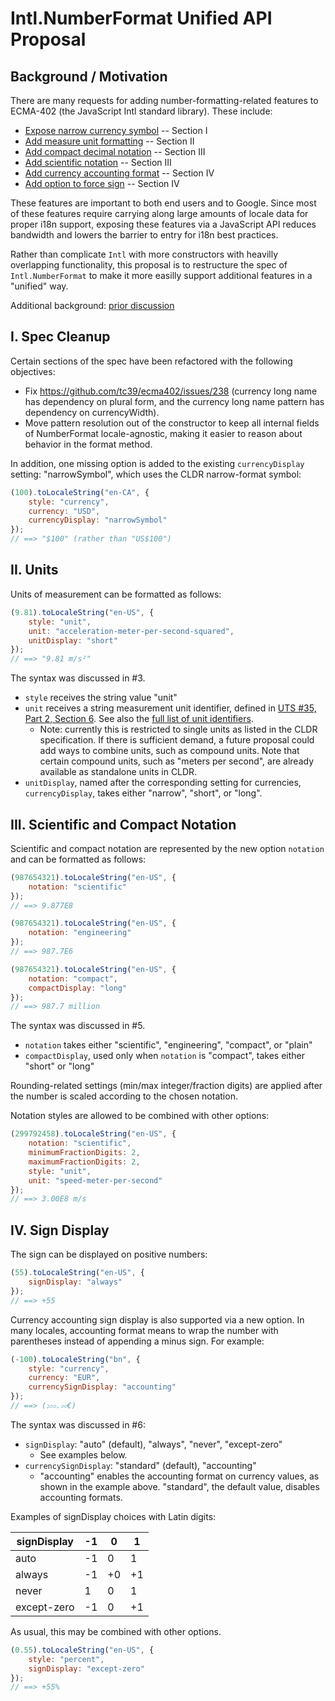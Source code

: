 Intl.NumberFormat Unified API Proposal
======================================

## Background / Motivation

There are many requests for adding number-formatting-related features to ECMA-402 (the JavaScript Intl standard library). These include:

- [Expose narrow currency symbol](https://github.com/tc39/ecma402/issues/200) -- Section I
- [Add measure unit formatting](https://github.com/tc39/ecma402/issues/32) -- Section II
- [Add compact decimal notation](https://github.com/tc39/ecma402/issues/37) -- Section III
- [Add scientific notation](https://github.com/tc39/ecma402/issues/164) -- Section III
- [Add currency accounting format](https://github.com/tc39/ecma402/issues/186) -- Section IV
- [Add option to force sign](https://github.com/tc39/ecma402/issues/163) -- Section IV

These features are important to both end users and to Google.  Since most of these features require carrying along large amounts of locale data for proper i18n support, exposing these features via a JavaScript API reduces bandwidth and lowers the barrier to entry for i18n best practices.

Rather than complicate `Intl` with more constructors with heavilly overlapping functionality, this proposal is to restructure the spec of `Intl.NumberFormat` to make it more easilly support additional features in a "unified" way.

Additional background: [prior discussion](https://github.com/tc39/ecma402/issues/215)

## I. Spec Cleanup

Certain sections of the spec have been refactored with the following objectives:

- Fix https://github.com/tc39/ecma402/issues/238 (currency long name has dependency on plural form, and the currency long name pattern has dependency on currencyWidth).
- Move pattern resolution out of the constructor to keep all internal fields of NumberFormat locale-agnostic, making it easier to reason about behavior in the format method.

In addition, one missing option is added to the existing `currencyDisplay` setting: "narrowSymbol", which uses the CLDR narrow-format symbol:

```javascript
(100).toLocaleString("en-CA", {
    style: "currency",
    currency: "USD",
    currencyDisplay: "narrowSymbol"
});
// ==> "$100" (rather than "US$100")
```

## II. Units

Units of measurement can be formatted as follows:

```javascript
(9.81).toLocaleString("en-US", {
    style: "unit",
    unit: "acceleration-meter-per-second-squared",
    unitDisplay: "short"
});
// ==> "9.81 m/s²"
```

The syntax was discussed in #3.

- `style` receives the string value "unit"
- `unit` receives a string measurement unit identifier, defined in [UTS #35, Part 2, Section 6](http://unicode.org/reports/tr35/tr35-general.html#Unit_Elements).  See also the [full list of unit identifiers](https://unicode.org/repos/cldr/tags/latest/common/validity/unit.xml).
    - Note: currently this is restricted to single units as listed in the CLDR specification.  If there is sufficient demand, a future proposal could add ways to combine units, such as compound units.  Note that certain compound units, such as "meters per second", are already available as standalone units in CLDR.
- `unitDisplay`, named after the corresponding setting for currencies, `currencyDisplay`, takes either "narrow", "short", or "long".

## III. Scientific and Compact Notation

Scientific and compact notation are represented by the new option `notation` and can be formatted as follows:

```javascript
(987654321).toLocaleString("en-US", {
    notation: "scientific"
});
// ==> 9.877E8

(987654321).toLocaleString("en-US", {
    notation: "engineering"
});
// ==> 987.7E6

(987654321).toLocaleString("en-US", {
    notation: "compact",
    compactDisplay: "long"
});
// ==> 987.7 million
```

The syntax was discussed in #5.

- `notation` takes either "scientific", "engineering", "compact", or "plain"
- `compactDisplay`, used only when `notation` is "compact", takes either "short" or "long"

Rounding-related settings (min/max integer/fraction digits) are applied after the number is scaled according to the chosen notation.

Notation styles are allowed to be combined with other options:

```javascript
(299792458).toLocaleString("en-US", {
    notation: "scientific",
    minimumFractionDigits: 2,
    maximumFractionDigits: 2,
    style: "unit",
    unit: "speed-meter-per-second"
});
// ==> 3.00E8 m/s
```

## IV. Sign Display

The sign can be displayed on positive numbers:

```javascript
(55).toLocaleString("en-US", {
    signDisplay: "always"
});
// ==> +55
```

Currency accounting sign display is also supported via a new option. In many locales, accounting format means to wrap the number with parentheses instead of
appending a minus sign.  For example:

```javascript
(-100).toLocaleString("bn", {
    style: "currency",
    currency: "EUR",
    currencySignDisplay: "accounting"
});
// ==> (১০০.০০€)
```

The syntax was discussed in #6:

- `signDisplay`: "auto" (default), "always", "never", "except-zero"
  - See examples below.
- `currencySignDisplay`: "standard" (default), "accounting"
  - "accounting" enables the accounting format on currency values, as shown in the example above.  "standard", the default value, disables accounting formats.

Examples of signDisplay choices with Latin digits:

signDisplay | -1  | 0   | 1
----------- | --- | --- | ---
auto        | -1  | 0   | 1
always      | -1  | +0  | +1
never       | 1   | 0   | 1
except-zero | -1  | 0   | +1

As usual, this may be combined with other options.

```javascript
(0.55).toLocaleString("en-US", {
    style: "percent",
    signDisplay: "except-zero"
});
// ==> +55%
```

